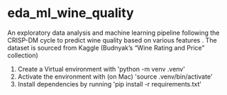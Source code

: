# eda_ml_wine_quality
An exploratory data analysis and machine learning pipeline following the CRISP-DM cycle to predict wine quality based on various features 
. The dataset is sourced from Kaggle (Budnyak’s “Wine Rating and Price” collection)

1. Create a Virtual environment with 
'python -m venv .venv'
2. Activate the environment with
(on Mac) 'source .venv/bin/activate'
3. Install dependencies by running
'pip install -r requirements.txt'
